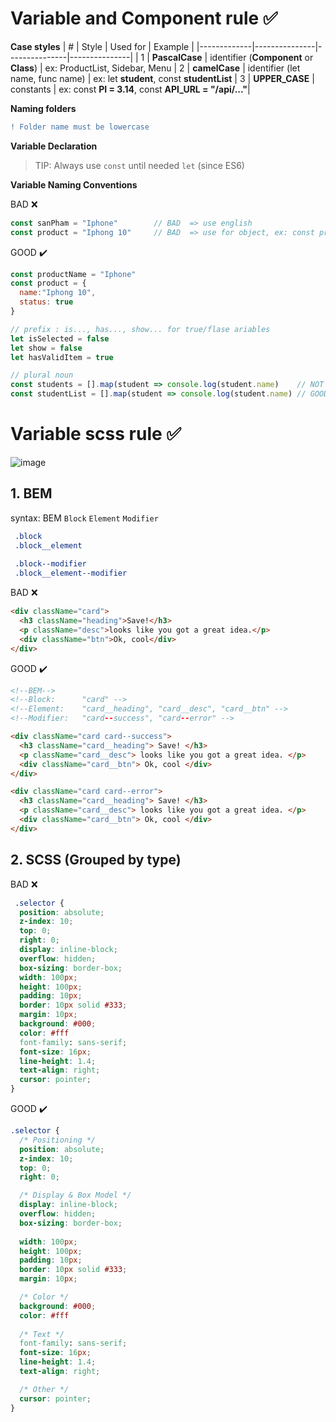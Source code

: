 # Variable and Component rule :white_check_mark: 



**Case styles**
| #           |      Style    |    Used for   |    Example    |
|-------------|---------------|---------------|---------------|
|  1 |    **PascalCase**  | identifier (**Component** or **Class**) | ex: ProductList, Sidebar, Menu
|  2 |    **camelCase**  | identifier (let name, func name) | ex: let **student**, const **studentList**
|  3 |    **UPPER_CASE**  | constants | ex: const **PI = 3.14**, const **API_URL = "/api/..."**|


**Naming folders**
```diff 
! Folder name must be lowercase
```


**Variable Declaration**
> TIP: Always use ```const``` until needed ```let``` (since ES6)


**Variable Naming Conventions**

BAD  :x:
```js
const sanPham = "Iphone"        // BAD  => use english
const product = "Iphong 10"     // BAD  => use for object, ex: const product = {. . .}
```
GOOD ✔️
```js
const productName = "Iphone"    
const product = {
  name:"Iphong 10",
  status: true
}                               
```
```js
// prefix : is..., has..., show... for true/flase ariables
let isSelected = false
let show = false
let hasValidItem = true

// plural noun 
const students = [].map(student => console.log(student.name)    // NOT GOOD
const studentList = [].map(student => console.log(student.name) // GOOD
```

# Variable scss rule :white_check_mark: 
![image](https://user-images.githubusercontent.com/62045359/151298857-dff00240-11d0-4506-ab3b-770543782535.png)

## 1. BEM
syntax: BEM ```Block``` ```Element``` ```Modifier```

```css
 .block
 .block__element
 
 .block--modifier
 .block__element--modifier
```

BAD  :x:
```html
<div className="card">
  <h3 className="heading">Save!</h3>
  <p className="desc">looks like you got a great idea.</p>
  <div className="btn">Ok, cool</div>
</div>
```
GOOD ✔️
```html
<!--BEM-->
<!--Block:      "card" -->
<!--Element:    "card__heading", "card__desc", "card__btn" -->
<!--Modifier:   "card--success", "card--error" -->

<div className="card card--success">
  <h3 className="card__heading"> Save! </h3>
  <p className="card__desc"> looks like you got a great idea. </p>
  <div className="card__btn"> Ok, cool </div>
</div>

<div className="card card--error">
  <h3 className="card__heading"> Save! </h3>
  <p className="card__desc"> looks like you got a great idea. </p>
  <div className="card__btn"> Ok, cool </div>
</div>
```

## 2. SCSS (Grouped by type)

BAD  :x:
```css
 .selector {
  position: absolute;
  z-index: 10;
  top: 0;
  right: 0;
  display: inline-block;
  overflow: hidden;
  box-sizing: border-box;
  width: 100px;
  height: 100px;
  padding: 10px;
  border: 10px solid #333;
  margin: 10px;
  background: #000;
  color: #fff
  font-family: sans-serif;
  font-size: 16px;
  line-height: 1.4;
  text-align: right;
  cursor: pointer;
}
```
GOOD ✔️
```css
.selector {
  /* Positioning */
  position: absolute;
  z-index: 10;
  top: 0;
  right: 0;

  /* Display & Box Model */
  display: inline-block;
  overflow: hidden;
  box-sizing: border-box;
  
  width: 100px;
  height: 100px;
  padding: 10px;
  border: 10px solid #333;
  margin: 10px;

  /* Color */
  background: #000;
  color: #fff
  
  /* Text */
  font-family: sans-serif;
  font-size: 16px;
  line-height: 1.4;
  text-align: right;

  /* Other */
  cursor: pointer;
}
```
